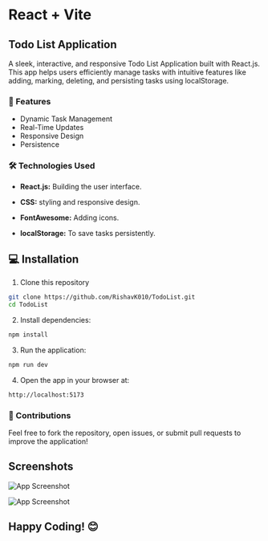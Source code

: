 # React + Vite

## Todo List Application

A sleek, interactive, and responsive Todo List Application built with React.js. This app helps users efficiently manage tasks with intuitive features like adding, marking, deleting, and persisting tasks using localStorage.

### 🚀 Features

- Dynamic Task Management
- Real-Time Updates
- Responsive Design
- Persistence

### 🛠️ Technologies Used

- **React.js:** Building the user interface.

- **CSS:** styling and responsive design.

- **FontAwesome:** Adding icons.

- **localStorage:** To save tasks persistently.

## 💻 Installation 

1. Clone this repository
```bash
git clone https://github.com/RishavK010/TodoList.git
cd TodoList
```
2. Install dependencies:
```bash
npm install
```
3. Run the application:
```bash
npm run dev
```
4. Open the app in your browser at:
```bash
http://localhost:5173
```
    
### 🤝 Contributions

Feel free to fork the repository, open issues, or submit pull requests to improve the application!

## Screenshots

![App Screenshot](https://github.com/RishavK010/TodoList/blob/746b1ed90d2491880d293458ff7fc85c112ed966/public/Screenshot%202025-01-03%20at%2012.20.59%E2%80%AFPM.png)

![App Screenshot](https://github.com/RishavK010/TodoList/blob/746b1ed90d2491880d293458ff7fc85c112ed966/public/Screenshot%202025-01-03%20at%2012.21.48%E2%80%AFPM.png)

## Happy Coding! 😊
